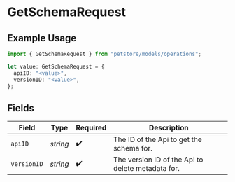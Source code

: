 # GetSchemaRequest

## Example Usage

```typescript
import { GetSchemaRequest } from "petstore/models/operations";

let value: GetSchemaRequest = {
  apiID: "<value>",
  versionID: "<value>",
};
```

## Fields

| Field                                             | Type                                              | Required                                          | Description                                       |
| ------------------------------------------------- | ------------------------------------------------- | ------------------------------------------------- | ------------------------------------------------- |
| `apiID`                                           | *string*                                          | :heavy_check_mark:                                | The ID of the Api to get the schema for.          |
| `versionID`                                       | *string*                                          | :heavy_check_mark:                                | The version ID of the Api to delete metadata for. |